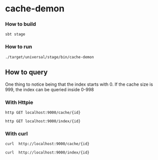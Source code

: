 cache-demon 
===================

### How to build ###

`sbt stage`

### How to run ###

`./target/universal/stage/bin/cache-demon`

## How to query ###

One thing to notice being that the index starts with 0. If the cache size is 999, the index can be queried inside 0-998

### With Httpie

`http GET localhost:9000/cache/{id}`

`http GET localhost:9000/index/{id}`

### With curl 

`curl  http://localhost:9000/cache/{id}`

`curl  http://localhost:9000/index/{id}`
